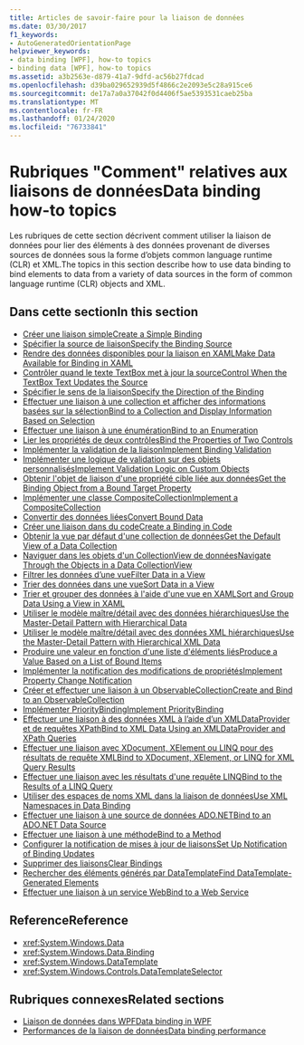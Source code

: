 ```yaml
---
title: Articles de savoir-faire pour la liaison de données
ms.date: 03/30/2017
f1_keywords:
- AutoGeneratedOrientationPage
helpviewer_keywords:
- data binding [WPF], how-to topics
- binding data [WPF], how-to topics
ms.assetid: a3b2563e-d879-41a7-9dfd-ac56b27fdcad
ms.openlocfilehash: d39ba029652939d5f4866c2e2093e5c28a915ce6
ms.sourcegitcommit: de17a7a0a37042f0d4406f5ae5393531caeb25ba
ms.translationtype: MT
ms.contentlocale: fr-FR
ms.lasthandoff: 01/24/2020
ms.locfileid: "76733841"
---
```

# <a name="data-binding-how-to-topics"></a><span data-ttu-id="f49cc-102">Rubriques "Comment" relatives aux liaisons de données</span><span class="sxs-lookup"><span data-stu-id="f49cc-102">Data binding how-to topics</span></span>

<span data-ttu-id="f49cc-103">Les rubriques de cette section décrivent comment utiliser la liaison de données pour lier des éléments à des données provenant de diverses sources de données sous la forme d’objets common language runtime (CLR) et XML.</span><span class="sxs-lookup"><span data-stu-id="f49cc-103">The topics in this section describe how to use data binding to bind elements to data from a variety of data sources in the form of common language runtime (CLR) objects and XML.</span></span>

## <a name="in-this-section"></a><span data-ttu-id="f49cc-104">Dans cette section</span><span class="sxs-lookup"><span data-stu-id="f49cc-104">In this section</span></span>

- [<span data-ttu-id="f49cc-105">Créer une liaison simple</span><span class="sxs-lookup"><span data-stu-id="f49cc-105">Create a Simple Binding</span></span>](how-to-create-a-simple-binding.md)
- [<span data-ttu-id="f49cc-106">Spécifier la source de liaison</span><span class="sxs-lookup"><span data-stu-id="f49cc-106">Specify the Binding Source</span></span>](how-to-specify-the-binding-source.md)
- [<span data-ttu-id="f49cc-107">Rendre des données disponibles pour la liaison en XAML</span><span class="sxs-lookup"><span data-stu-id="f49cc-107">Make Data Available for Binding in XAML</span></span>](how-to-make-data-available-for-binding-in-xaml.md)
- [<span data-ttu-id="f49cc-108">Contrôler quand le texte TextBox met à jour la source</span><span class="sxs-lookup"><span data-stu-id="f49cc-108">Control When the TextBox Text Updates the Source</span></span>](how-to-control-when-the-textbox-text-updates-the-source.md)
- [<span data-ttu-id="f49cc-109">Spécifier le sens de la liaison</span><span class="sxs-lookup"><span data-stu-id="f49cc-109">Specify the Direction of the Binding</span></span>](how-to-specify-the-direction-of-the-binding.md)
- [<span data-ttu-id="f49cc-110">Effectuer une liaison à une collection et afficher des informations basées sur la sélection</span><span class="sxs-lookup"><span data-stu-id="f49cc-110">Bind to a Collection and Display Information Based on Selection</span></span>](how-to-bind-to-a-collection-and-display-information-based-on-selection.md)
- [<span data-ttu-id="f49cc-111">Effectuer une liaison à une énumération</span><span class="sxs-lookup"><span data-stu-id="f49cc-111">Bind to an Enumeration</span></span>](how-to-bind-to-an-enumeration.md)
- [<span data-ttu-id="f49cc-112">Lier les propriétés de deux contrôles</span><span class="sxs-lookup"><span data-stu-id="f49cc-112">Bind the Properties of Two Controls</span></span>](how-to-bind-the-properties-of-two-controls.md)
- [<span data-ttu-id="f49cc-113">Implémenter la validation de la liaison</span><span class="sxs-lookup"><span data-stu-id="f49cc-113">Implement Binding Validation</span></span>](how-to-implement-binding-validation.md)
- [<span data-ttu-id="f49cc-114">Implémenter une logique de validation sur des objets personnalisés</span><span class="sxs-lookup"><span data-stu-id="f49cc-114">Implement Validation Logic on Custom Objects</span></span>](how-to-implement-validation-logic-on-custom-objects.md)
- [<span data-ttu-id="f49cc-115">Obtenir l'objet de liaison d'une propriété cible liée aux données</span><span class="sxs-lookup"><span data-stu-id="f49cc-115">Get the Binding Object from a Bound Target Property</span></span>](how-to-get-the-binding-object-from-a-bound-target-property.md)
- [<span data-ttu-id="f49cc-116">Implémenter une classe CompositeCollection</span><span class="sxs-lookup"><span data-stu-id="f49cc-116">Implement a CompositeCollection</span></span>](how-to-implement-a-compositecollection.md)
- [<span data-ttu-id="f49cc-117">Convertir des données liées</span><span class="sxs-lookup"><span data-stu-id="f49cc-117">Convert Bound Data</span></span>](how-to-convert-bound-data.md)
- [<span data-ttu-id="f49cc-118">Créer une liaison dans du code</span><span class="sxs-lookup"><span data-stu-id="f49cc-118">Create a Binding in Code</span></span>](how-to-create-a-binding-in-code.md)
- [<span data-ttu-id="f49cc-119">Obtenir la vue par défaut d'une collection de données</span><span class="sxs-lookup"><span data-stu-id="f49cc-119">Get the Default View of a Data Collection</span></span>](how-to-get-the-default-view-of-a-data-collection.md)
- [<span data-ttu-id="f49cc-120">Naviguer dans les objets d'un CollectionView de données</span><span class="sxs-lookup"><span data-stu-id="f49cc-120">Navigate Through the Objects in a Data CollectionView</span></span>](how-to-navigate-through-the-objects-in-a-data-collectionview.md)
- [<span data-ttu-id="f49cc-121">Filtrer les données d’une vue</span><span class="sxs-lookup"><span data-stu-id="f49cc-121">Filter Data in a View</span></span>](how-to-filter-data-in-a-view.md)
- [<span data-ttu-id="f49cc-122">Trier des données dans une vue</span><span class="sxs-lookup"><span data-stu-id="f49cc-122">Sort Data in a View</span></span>](how-to-sort-data-in-a-view.md)
- [<span data-ttu-id="f49cc-123">Trier et grouper des données à l'aide d'une vue en XAML</span><span class="sxs-lookup"><span data-stu-id="f49cc-123">Sort and Group Data Using a View in XAML</span></span>](how-to-sort-and-group-data-using-a-view-in-xaml.md)
- [<span data-ttu-id="f49cc-124">Utiliser le modèle maître/détail avec des données hiérarchiques</span><span class="sxs-lookup"><span data-stu-id="f49cc-124">Use the Master-Detail Pattern with Hierarchical Data</span></span>](how-to-use-the-master-detail-pattern-with-hierarchical-data.md)
- [<span data-ttu-id="f49cc-125">Utiliser le modèle maître/détail avec des données XML hiérarchiques</span><span class="sxs-lookup"><span data-stu-id="f49cc-125">Use the Master-Detail Pattern with Hierarchical XML Data</span></span>](how-to-use-the-master-detail-pattern-with-hierarchical-xml-data.md)
- [<span data-ttu-id="f49cc-126">Produire une valeur en fonction d'une liste d'éléments liés</span><span class="sxs-lookup"><span data-stu-id="f49cc-126">Produce a Value Based on a List of Bound Items</span></span>](how-to-produce-a-value-based-on-a-list-of-bound-items.md)
- [<span data-ttu-id="f49cc-127">Implémenter la notification des modifications de propriétés</span><span class="sxs-lookup"><span data-stu-id="f49cc-127">Implement Property Change Notification</span></span>](how-to-implement-property-change-notification.md)
- [<span data-ttu-id="f49cc-128">Créer et effectuer une liaison à un ObservableCollection</span><span class="sxs-lookup"><span data-stu-id="f49cc-128">Create and Bind to an ObservableCollection</span></span>](how-to-create-and-bind-to-an-observablecollection.md)
- [<span data-ttu-id="f49cc-129">Implémenter PriorityBinding</span><span class="sxs-lookup"><span data-stu-id="f49cc-129">Implement PriorityBinding</span></span>](how-to-implement-prioritybinding.md)
- [<span data-ttu-id="f49cc-130">Effectuer une liaison à des données XML à l’aide d’un XMLDataProvider et de requêtes XPath</span><span class="sxs-lookup"><span data-stu-id="f49cc-130">Bind to XML Data Using an XMLDataProvider and XPath Queries</span></span>](how-to-bind-to-xml-data-using-an-xmldataprovider-and-xpath-queries.md)
- [<span data-ttu-id="f49cc-131">Effectuer une liaison avec XDocument, XElement ou LINQ pour des résultats de requête XML</span><span class="sxs-lookup"><span data-stu-id="f49cc-131">Bind to XDocument, XElement, or LINQ for XML Query Results</span></span>](how-to-bind-to-xdocument-xelement-or-linq-for-xml-query-results.md)
- [<span data-ttu-id="f49cc-132">Effectuer une liaison avec les résultats d'une requête LINQ</span><span class="sxs-lookup"><span data-stu-id="f49cc-132">Bind to the Results of a LINQ Query</span></span>](how-to-bind-to-the-results-of-a-linq-query.md)
- [<span data-ttu-id="f49cc-133">Utiliser des espaces de noms XML dans la liaison de données</span><span class="sxs-lookup"><span data-stu-id="f49cc-133">Use XML Namespaces in Data Binding</span></span>](how-to-use-xml-namespaces-in-data-binding.md)
- [<span data-ttu-id="f49cc-134">Effectuer une liaison à une source de données ADO.NET</span><span class="sxs-lookup"><span data-stu-id="f49cc-134">Bind to an ADO.NET Data Source</span></span>](how-to-bind-to-an-ado-net-data-source.md)
- [<span data-ttu-id="f49cc-135">Effectuer une liaison à une méthode</span><span class="sxs-lookup"><span data-stu-id="f49cc-135">Bind to a Method</span></span>](how-to-bind-to-a-method.md)
- [<span data-ttu-id="f49cc-136">Configurer la notification de mises à jour de liaisons</span><span class="sxs-lookup"><span data-stu-id="f49cc-136">Set Up Notification of Binding Updates</span></span>](how-to-set-up-notification-of-binding-updates.md)
- [<span data-ttu-id="f49cc-137">Supprimer des liaisons</span><span class="sxs-lookup"><span data-stu-id="f49cc-137">Clear Bindings</span></span>](how-to-clear-bindings.md)
- [<span data-ttu-id="f49cc-138">Rechercher des éléments générés par DataTemplate</span><span class="sxs-lookup"><span data-stu-id="f49cc-138">Find DataTemplate-Generated Elements</span></span>](how-to-find-datatemplate-generated-elements.md)
- [<span data-ttu-id="f49cc-139">Effectuer une liaison à un service Web</span><span class="sxs-lookup"><span data-stu-id="f49cc-139">Bind to a Web Service</span></span>](how-to-bind-to-a-web-service.md)

## <a name="reference"></a><span data-ttu-id="f49cc-140">Reference</span><span class="sxs-lookup"><span data-stu-id="f49cc-140">Reference</span></span>

- <xref:System.Windows.Data>
- <xref:System.Windows.Data.Binding>
- <xref:System.Windows.DataTemplate>
- <xref:System.Windows.Controls.DataTemplateSelector>

## <a name="related-sections"></a><span data-ttu-id="f49cc-141">Rubriques connexes</span><span class="sxs-lookup"><span data-stu-id="f49cc-141">Related sections</span></span>

- [<span data-ttu-id="f49cc-142">Liaison de données dans WPF</span><span class="sxs-lookup"><span data-stu-id="f49cc-142">Data binding in WPF</span></span>](../../../desktop-wpf/data/data-binding-overview.md)
- [<span data-ttu-id="f49cc-143">Performances de la liaison de données</span><span class="sxs-lookup"><span data-stu-id="f49cc-143">Data binding performance</span></span>](../advanced/optimizing-performance-data-binding.md)
